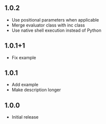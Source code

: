 ## 1.0.2

* Use positional parameters when applicable
* Merge evaluator class with inc class
* Use native shell execution instead of Python

## 1.0.1+1

* Fix example

## 1.0.1

* Add example
* Make description longer

## 1.0.0

* Initial release
